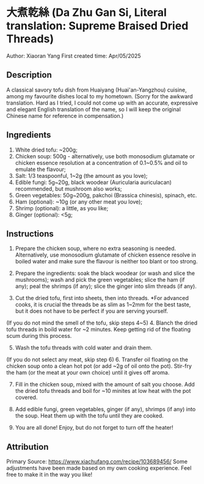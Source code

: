 # 大煮乾絲 (Da Zhu Gan Si, Literal translation: Supreme Braised Dried Threads)
Author: Xiaoran Yang
First created time: Apr/05/2025

## Description
A classical savory tofu dish from Huaiyang (Huai'an-Yangzhou) cuisine, among my favourite dishes local to my hometown.
(Sorry for the awkward translation. Hard as I tried, I could not come up with an accurate, expressive and elegant English translation of the name, so I will keep the original Chinese name for reference in compensation.)

## Ingredients
1. White dried tofu: ~200g;
2. Chicken soup: 500g - alternatively, use both monosodium glutamate or chicken essence resolution at a concentration of 0.1~0.5% and oil to emulate the flavour;
3. Salt: 1/3 teaspoonful, 1~2g (the amount as you love);
4. Edible fungi: 5g~20g, black woodear (Auricularia auriculacan) recommended, but mushroom also works;
5. Green vegetables: 50g~200g, pakchoi (Brassica chinesis), spinach, etc.
6. Ham (optional): ~10g (or any other meat you love);
7. Shrimp (optional): a little, as you like;
8. Ginger (optional): <5g;

## Instructions
1. Prepare the chicken soup, where no extra seasoning is needed. Alternatively, use monosodium glutamate of chicken essence resolve in boiled water and make sure the flavour is neither too blant or too strong.

2. Prepare the ingredients: soak the black woodear (or wash and slice the mushrooms); wash and pick the green vegetables; slice the ham (if any); peal the shrimps (if any); slice the ginger into slim threads (if any).

3. Cut the dried tofu, first into sheets, then into threads. *For advanced cooks, it is crucial the threads be as slim as 1~2mm for the best taste, but it does not have to be perfect if you are serving yourself.

(If you do not mind the smell of the tofu, skip steps 4~5)
4. Blanch the dried tofu threads in boild water for ~2 minutes. Keep getting rid of the floating scum during this process.

5. Wash the tofu threads with cold water and drain them.

(If you do not select any meat, skip step 6)
6. Transfer oil floating on the chicken soup onto a clean hot pot (or add ~2g of oil onto the pot). Stir-fry the ham (or the meat at your own choice) until it gives off aroma.

7. Fill in the chicken soup, mixed with the amount of salt you choose. Add the dried tofu threads and boil for ~10 minites at low heat with the pot covered.

8. Add edible fungi, green vegetables, ginger (if any), shrimps (if any) into the soup. Heat them up with the tofu until they are cooked.

9. You are all done! Enjoy, but do not forget to turn off the heater!

## Attribution
Primary Source: https://www.xiachufang.com/recipe/103689456/
Some adjustments have been made based on my own cooking experience. Feel free to make it in the way you like!